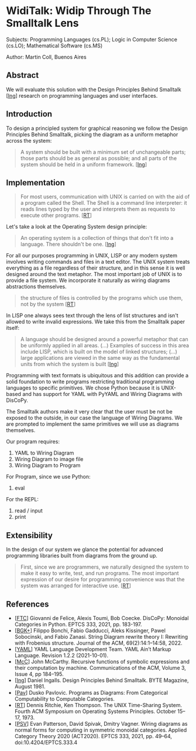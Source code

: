 # WidiTalk: Widip Through The Smalltalk Lens

Subjects: Programming Languages (cs.PL); Logic in Computer Science (cs.LO); Mathematical Software (cs.MS)

Author: Martin Coll, Buenos Aires

## Abstract
We will evaluate this solution with the Design Principles Behind Smalltalk [[Ing]] research on programming languages and user interfaces.

## Introduction
To design a principled system for graphical reasoning we follow the Design Principles Behind Smalltalk, picking the diagram as a uniform metaphor across the system:

> A system should be built with a minimum set of unchangeable parts; those parts should be as general as possible; and all parts of the system should be held in a uniform framework. [[Ing]]

## Implementation
> For most users, communication with UNIX is carried on
> with the aid of a program called the Shell. The Shell is a
> command line interpreter: it reads lines typed by the user
> and interprets them as requests to execute other programs. [[RT]]

Let's take a look at the Operating System design principle:
> An operating system is a collection of things that don't fit into a language. There shouldn't be one. [[Ing]]

For all our purposes programming in UNIX, LISP or any modern system involves writing commands and files in a text editor. The UNIX system treats everything as a file regardless of their structure, and in this sense it is well designed around the text metaphor. The most important job of UNIX is to provide a file system. We incorporate it naturally as wiring diagrams abstractions themselves.

> the structure of files is controlled by the programs which use them, not by the system [[RT]]

In LISP one always sees text through the lens of list structures and isn't allowed to write invalid expressions. We take this from the Smalltalk paper itself:

> A language should be designed around a powerful metaphor that can be uniformly applied in all areas. (...) Examples of success in this area include LISP, which is built on the model of linked structures; (...) large applications are viewed in the same way as the fundamental units from which the system is built [[Ing]]

Programming with text formats is ubiquitous and this addition can provide a solid foundation to write programs restricting traditional programming languages to specific primitives. We chose Python because it is UNIX-based and has support for YAML with PyYAML and Wiring Diagrams with DisCoPy.

The Smalltalk authors make it very clear that the user must be not be exposed to the outside, in our case the language of Wiring Diagrams. We are prompted to implement the same primitives we will use as diagrams themselves.

Our program requires:
1. YAML to Wiring Diagram
1. Wiring Diagram to image file
1. Wiring Diagram to Program

For Program, since we use Python:
1. eval

For the REPL:
1. read / input
1. print

## Extensibility

In the design of our system we glance the potential for advanced programming libraries built from diagrams from the ground up.

> First, since we are programmers, we naturally designed
> the system to make it easy to write, test, and run programs.
> The most important expression of our desire for programming
> convenience was that the system was arranged for interactive use. [[RT]]

## References
* [[FTC]] Giovanni de Felice, Alexis Toumi, Bob Coecke. DisCoPy: Monoidal Categories in Python. EPTCS 333, 2021, pp. 183-197.
* [[BGK+]] Filippo Bonchi, Fabio Gadducci, Aleks Kissinger, Pawel Sobocinski, and Fabio Zanasi. String Diagram rewrite theory I: Rewriting with Frobenius structure. Journal of the ACM, 69(2):14:1–14:58, 2022.
* [[YAML]] YAML Language Development Team. YAML Ain’t Markup Language. Revision 1.2.2 (2021-10-01).
* [[McC]] John McCarthy. Recursive functions of symbolic expressions and their computation by machine. Communications of the ACM, Volume 3, Issue 4, pp 184–195.
* [[Ing]] Daniel Ingalls. Design Principles Behind Smalltalk. BYTE Magazine, August 1981.
* [[Pav]] Dusko Pavlovic. Programs as Diagrams: From Categorical Computability to Computable Categories.
* [[RT]] Dennis Ritchie, Ken Thompson. The UNIX Time-Sharing System. Fourth ACM Symposium on Operating Systems Principles. October 15–17, 1973.
* [[PSV]] Evan Patterson, David Spivak, Dmitry Vagner. Wiring diagrams as normal forms for computing in symmetric monoidal categories. Applied Category Theory 2020 (ACT2020). EPTCS 333, 2021, pp. 49–64, doi:10.4204/EPTCS.333.4

[FTC]: https://doi.org/10.4204/EPTCS.333.13
[BGK+]: https://doi.org/10.48550/arXiv.2012.01847
[YAML]: https://yaml.org/spec/1.2.2/
[PyYAML]: https://github.com/yaml/pyyaml
[McC]: https://dl.acm.org/doi/10.1145/367177.367199
[Ing]: https://www.cs.virginia.edu/~evans/cs655/readings/smalltalk.html
[Pav]: https://arxiv.org/abs/2208.03817
[RT]: https://dsf.berkeley.edu/cs262/unix.pdf
[PSV]: https://doi.org/10.4204/EPTCS.333.4
